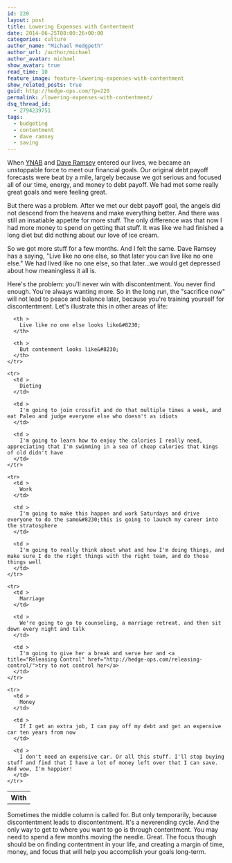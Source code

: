 ```yaml
---
id: 220
layout: post
title: Lowering Expenses with Contentment
date: 2014-06-25T08:00:26+00:00
categories: culture
author_name: "Michael Hedgpeth"
author_url: /author/michael
author_avatar: michael
show_avatar: true
read_time: 10
feature_image: feature-lowering-expenses-with-contentment 
show_related_posts: true 
guid: http://hedge-ops.com/?p=220
permalink: /lowering-expenses-with-contentment/
dsq_thread_id:
  - 2794239751
tags:
  - budgeting
  - contentment
  - dave ramsey
  - saving
---
```

When [YNAB](/you-need-a-budget/) and [Dave Ramsey](/move-the-needle-with-dave-ramsey/) entered our lives, we became an unstoppable force to meet our financial goals. Our original debt payoff forecasts were beat by a mile, largely because we got serious and focused all of our time, energy, and money to debt payoff. We had met some really great goals and were feeling great.

But there was a problem. After we met our debt payoff goal, the angels did not descend from the heavens and make everything better. And there was still an insatiable appetite for more stuff. The only difference was that now I had more money to spend on getting that stuff. It was like we had finished a long diet but did nothing about our love of ice cream.

So we got more stuff for a few months. And I felt the same. Dave Ramsey has a saying, "Live like no one else, so that later you can live like no one else." We had lived like no one else, so that later&#8230;we would get depressed about how meaningless it all is.<!--more-->

Here's the problem: you'll never win with discontentment. You never find enough. You're always wanting more. So in the long run, the "sacrifice now" will not lead to peace and balance later, because you're training yourself for discontentment. Let's illustrate this in other areas of life:

<div class="table-responsive">
  <table  style="width:100%; "  class="easy-table easy-table-default " border="0">
    <tr>
      <th >
        With
      </th>
      
      <th >
        Live like no one else looks like&#8230;
      </th>
      
      <th >
        But contenment looks like&#8230;
      </th>
    </tr>
    
    <tr>
      <td >
        Dieting
      </td>
      
      <td >
        I'm going to join crossfit and do that multiple times a week, and eat Paleo and judge everyone else who doesn't as idiots
      </td>
      
      <td >
        I'm going to learn how to enjoy the calories I really need, appreciating that I'm swimming in a sea of cheap calories that kings of old didn't have
      </td>
    </tr>
    
    <tr>
      <td >
        Work
      </td>
      
      <td >
        I'm going to make this happen and work Saturdays and drive everyone to do the same&#8230;this is going to launch my career into the stratosphere
      </td>
      
      <td >
        I'm going to really think about what and how I'm doing things, and make sure I do the right things with the right team, and do those things well
      </td>
    </tr>
    
    <tr>
      <td >
        Marriage
      </td>
      
      <td >
        We're going to go to counseling, a marriage retreat, and then sit down every night and talk
      </td>
      
      <td >
        I'm going to give her a break and serve her and <a title="Releasing Control" href="http://hedge-ops.com/releasing-control/">try to not control her</a>
      </td>
    </tr>
    
    <tr>
      <td >
        Money
      </td>
      
      <td >
        If I get an extra job, I can pay off my debt and get an expensive car ten years from now
      </td>
      
      <td >
        I don't need an expensive car. Or all this stuff. I'll stop buying stuff and find that I have a lot of money left over that I can save. And wow, I'm happier!
      </td>
    </tr>
  </table>
</div>


  
Sometimes the middle column is called for. But only temporarily, because discontentment leads to discontentment. It's a neverending cycle. And the only way to get to where you want to go is through contentment. You may need to spend a few months moving the needle. Great. The focus though should be on finding contentment in your life, and creating a margin of time, money, and focus that will help you accomplish your goals long-term.